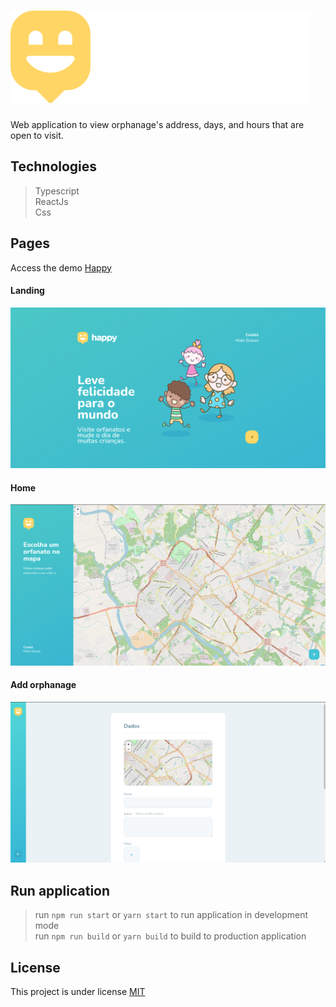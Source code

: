 # ![Happy](src/images/logo.svg?raw=true)

Web application to view orphanage's address, days, and hours that are open to visit.

## Technologies

> Typescript  
> ReactJs  
> Css

## Pages
Access the demo [Happy](https://happy-web-blush.vercel.app)

#### Landing

![Landing](screenshots/landing.png?raw=true)

#### Home

![Home](screenshots/home.png)

#### Add orphanage

![Add orphanage](screenshots/addOrphanage.png?raw=true)

## Run application

> run `npm run start` or `yarn start` to run application in development mode  
> run `npm run build` or `yarn build` to build to production application

## License

This project is under license [MIT](LICENSE)
